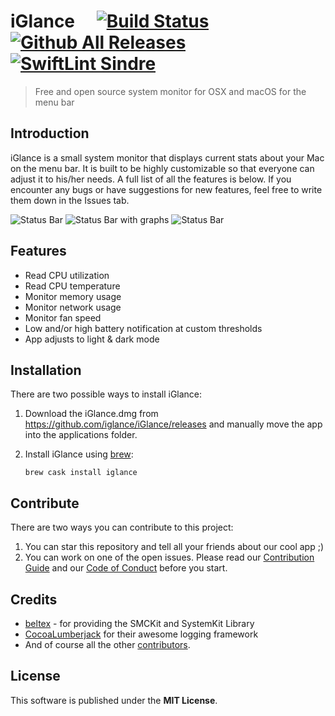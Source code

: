 # iGlance &ensp;&ensp;[![Build Status](https://travis-ci.org/iglance/iGlance.svg?branch=master)](https://travis-ci.org/iglance/iGlance) [![Github All Releases](https://img.shields.io/github/downloads/iglance/iGlance/latest/total.svg?colorB=orange)](https://github.com/iglance/iGlance/releases) [![SwiftLint Sindre](https://img.shields.io/badge/SwiftLint-Sindre-hotpink.svg)](https://github.com/sindresorhus/swiftlint-sindre)
> Free and open source system monitor for OSX and macOS for the menu bar

## Introduction

iGlance is a small system monitor that displays current stats about your Mac on the menu bar. It is built to be highly customizable so that everyone can adjust it to his/her needs. A full list of all the features is below. If you encounter any bugs or have suggestions for new features, feel free to write them down in the Issues tab.

<img src="https://raw.githubusercontent.com/iglance/iGlance/master/gifs/iGlance1.gif" title="Status Bar" alt="Status Bar">
<img src="https://raw.githubusercontent.com/iglance/iGlance/master/gifs/iGlance3.gif" title="Status Bar Graphs" alt="Status Bar with graphs">

<img src="https://raw.githubusercontent.com/iglance/iGlance/master/gifs/iGlance2.gif" title="Status Bar" alt="Status Bar">

## Features

-   Read CPU utilization
-   Read CPU temperature
-   Monitor memory usage
-   Monitor network usage
-   Monitor fan speed
-   Low and/or high battery notification at custom thresholds
-   App adjusts to light & dark mode

## Installation

There are two possible ways to install iGlance: 

1. Download the iGlance.dmg from https://github.com/iglance/iGlance/releases and manually move the app into the applications folder.
2. Install iGlance using [brew](https://brew.sh):

    `brew cask install iglance`

## Contribute

There are two ways you can contribute to this project:

1. You can star this repository and tell all your friends about our cool app ;)
2. You can work on one of the open issues. Please read our [Contribution Guide](https://github.com/iglance/iGlance/blob/master/.github/CONTRIBUTING.md) and our [Code of Conduct](https://github.com/iglance/iGlance/blob/master/.github/CODE_OF_CONDUCT.md) before you start.

## Credits
- <a href="https://github.com/beltex">beltex</a> - for providing the SMCKit and SystemKit Library
- <a href="https://github.com/CocoaLumberjack/CocoaLumberjack">CocoaLumberjack</a> for their awesome logging framework
- And of course all the other <a href="https://github.com/iglance/iGlance/graphs/contributors">contributors</a>.

## License

This software is published under the <b>MIT License</b>.

